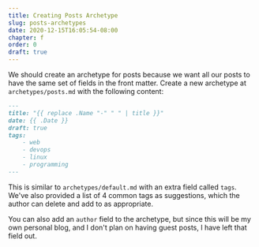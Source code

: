 ```yaml
---
title: Creating Posts Archetype
slug: posts-archetypes
date: 2020-12-15T16:05:54-08:00
chapter: f
order: 0
draft: true
---
```


We should create an archetype for posts because we want all our posts to have the same set of fields in the front matter. Create a new archetype at `archetypes/posts.md` with the following content:

```md
---
title: "{{ replace .Name "-" " " | title }}"
date: {{ .Date }}
draft: true
tags:
    - web
    - devops
    - linux
    - programming
---
```

This is similar to `archetypes/default.md` with an extra field called `tags`. We've also provided a list of 4 common tags as suggestions, which the author can delete and add to as appropriate.

You can also add an `author` field to the archetype, but since this will be my own personal blog, and I don't plan on having guest posts, I have left that field out.
